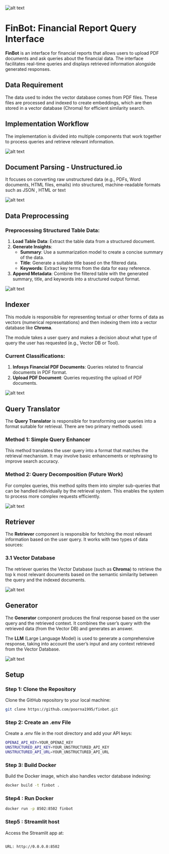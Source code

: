 ![alt text](assests/main.png)

# FinBot: Financial Report Query Interface

**FinBot** is an interface for financial reports that allows users to upload PDF documents and ask queries about the financial data. The interface facilitates real-time queries and displays retrieved information alongside generated responses.

## Data Requirement

The data used to index the vector database comes from PDF files. These files are processed and indexed to create embeddings, which are then stored in a vector database (Chroma) for efficient similarity search.

## Implementation Workflow

The implementation is divided into multiple components that work together to process queries and retrieve relevant information.

![alt text](assests/overall.png)

## Document Parsing - Unstructured.io

It focuses on converting raw unstructured data (e.g., PDFs, Word documents, HTML files, emails) into structured, machine-readable formats such as JSON , HTML or text

![alt text](assests/unstructured.png)

## Data Preprocessing

### Preprocessing Structured Table Data:

1. **Load Table Data**: Extract the table data from a structured document.
2. **Generate Insights**:
   - **Summary**: Use a summarization model to create a concise summary of the data.
   - **Title**: Generate a suitable title based on the filtered data.
   - **Keywords**: Extract key terms from the data for easy reference.
3. **Append Metadata**: Combine the filtered table with the generated summary, title, and keywords into a structured output format.

![alt text](assests/preprocessing.png)

## Indexer

This module is responsible for representing textual or other forms of data as vectors (numerical representations) and then indexing them into a vector database like **Chroma**.

The module takes a user query and makes a decision about what type of query the user has requested (e.g., Vector DB or Tool).

### Current Classifications:

1. **Infosys Financial PDF Documents**: Queries related to financial documents in PDF format.
2. **Upload PDF Document**: Queries requesting the upload of PDF documents.

![alt text](assests/indexer.png)

## Query Translator

The **Query Translator** is responsible for transforming user queries into a format suitable for retrieval. There are two primary methods used:

### Method 1: Simple Query Enhancer

This method translates the user query into a format that matches the retrieval mechanism. It may involve basic enhancements or rephrasing to improve search accuracy.

### Method 2: Query Decomposition (Future Work)

For complex queries, this method splits them into simpler sub-queries that can be handled individually by the retrieval system. This enables the system to process more complex requests efficiently.

![alt text](assests/query.png)

## Retriever

The **Retriever** component is responsible for fetching the most relevant information based on the user query. It works with two types of data sources:

### 3.1 Vector Database

The retriever queries the Vector Database (such as **Chroma**) to retrieve the top k most relevant documents based on the semantic similarity between the query and the indexed documents.

![alt text](assests/retriver.png)

## Generator

The **Generator** component produces the final response based on the user query and the retrieved context. It combines the user’s query with the retrieved data (from the Vector DB) and generates an answer.

The **LLM** (Large Language Model) is used to generate a comprehensive response, taking into account the user’s input and any context retrieved from the Vector Database.

![alt text](assests/generator.png)

## Setup

### Step 1: Clone the Repository

Clone the GitHub repository to your local machine:

```bash
git clone https://github.com/poorna1995/finbot.git
```

### Step 2: Create an .env File

Create a .env file in the root directory and add your API keys:

```bash
OPENAI_API_KEY=YOUR_OPENAI_KEY
UNSTRUCTURED_API_KEY=YOUR_UNSTRUCTURED_API_KEY
UNSTRUCTURED_API_URL=YOUR_UNSTRUCTURED_API_URL
```

### Step 3: Build Docker

Build the Docker image, which also handles vector database indexing:

```bash
docker build -t finbot .
```

### Step4 : Run Docker

```bash
docker run -p 8502:8502 finbot
```

### Step5 : Streamlit host

Access the Streamlit app at:

```bash

URL: http://0.0.0.0:8502

```
